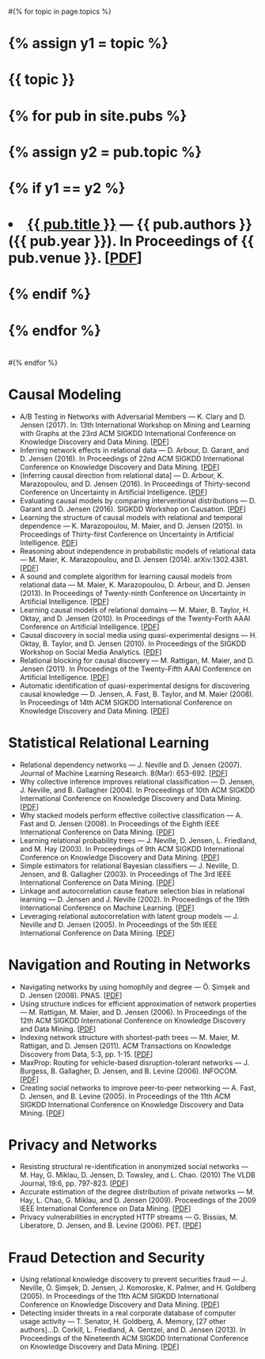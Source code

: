 #{% for topic in page.topics %}
#  {% assign y1 = topic %}
#  <h1>{{ topic }}</h1>
#  <ul>
#    {% for pub in site.pubs %}
#    {% assign y2 = pub.topic %}
#    {% if y1 == y2 %}
#    <li class="nobullet pub"><a href="{{ pub.permalink }}">{{ pub.title }}</a>&nbsp;&mdash;&nbsp;{{ pub.authors }} ({{ pub.year }}). In Proceedings of {{ pub.venue }}. [<a href="{{ pub.pdfurl }}">PDF</a>]</li>
#    {% endif %}
#    {% endfor %}
#  </ul>
#{% endfor %}


<h1>Causal Modeling</h1>
<ul>
<li class="nobullet pub">A/B Testing in Networks with Adversarial Members &mdash; K. Clary and D. Jensen (2017). In: 13th International Workshop on Mining and Learning with Graphs at the 23rd ACM SIGKDD International Conference on Knowledge Discovery and Data Mining. [<a href="http://www.mlgworkshop.org/2017/paper/MLG2017_paper_27.pdf">PDF</a>]
</li>

<li class="nobullet pub">Inferring network effects in relational data &mdash; D. Arbour, D. Garant, and D. Jensen (2016). In Proceedings of 22nd ACM SIGKDD International Conference on Knowledge Discovery and Data Mining. [<a href="http://auai.org/uai2015/proceedings/papers/86.pdf">PDF</a>]
</li>

<li class="nobullet pub">[Inferring causal direction from relational data] &mdash; D. Arbour, K. Marazopoulou, and D. Jensen (2016). In Proceedings of Thirty-second Conference on Uncertainty in Artificial Intelligence. [<a href="http://auai.org/uai2016/proceedings/papers/217.pdf">PDF</a>]
</li>

<li class="nobullet pub">Evaluating causal models by comparing interventional distributions &mdash; D. Garant and D. Jensen (2016). SIGKDD Workshop on Causation. [<a href="https://arxiv.org/abs/1608.04698">PDF</a>]
</li>

<li class="nobullet pub">Learning the structure of causal models with relational and temporal dependence &mdash; K. Marazopoulou, M. Maier, and D. Jensen (2015). In Proceedings of Thirty-first Conference on Uncertainty in Artificial Intelligence. <a href="http://auai.org/uai2015/proceedings/papers/86.pdf">PDF</a>]
</li> 

<li class="nobullet pub">Reasoning about independence in probabilistic models of relational data &mdash; M. Maier, K. Marazopoulou, and D. Jensen (2014). arXiv:1302.4381. [<a href="http://arxiv.org/pdf/1302.4381v3.pdf">PDF</a>]
</li>

<li class="nobullet pub">A sound and complete algorithm for learning causal models from relational data &mdash; M. Maier, K. Marazopoulou, D. Arbour, and D. Jensen (2013). In Proceedings of Twenty-ninth Conference on Uncertainty in Artificial Intelligence. [<a href="https://kdl.cs.umass.edu/papers/maier-et-al-uai2013.pdf">PDF</a>]
</li>

<li class="nobullet pub">Learning causal models of relational domains &mdash; M. Maier, B. Taylor, H. Oktay, and D. Jensen (2010). In Proceedings of the Twenty-Forth AAAI Conference on Artificial Intelligence. [<a href="https://kdl.cs.umass.edu/papers/maier-et-al-aaai2010.pdf">PDF</a>]
</li>

<li class="nobullet pub">Causal discovery in social media using quasi-experimental designs &mdash; H. Oktay, B. Taylor, and D. Jensen (2010). In Proceedings of the SIGKDD Workshop on Social Media Analytics. [<a href="https://kdl.cs.umass.edu/papers/oktay-et-al-soma2010.pdf">PDF</a>]

<li class="nobullet pub">Relational blocking for causal discovery &mdash; M. Rattigan, M. Maier, and D. Jensen (2011). In Proceedings of the Twenty-Fifth AAAI Conference on Artificial Intelligence. [<a href="https://kdl.cs.umass.edu/papers/rattigan-etal_aaai2011.pdf">PDF</a>]
</li>

<li class="nobullet pub">Automatic identification of quasi-experimental designs for discovering causal knowledge &mdash; D. Jensen, A. Fast, B. Taylor, and M. Maier (2008).  In Proceedings of 14th ACM SIGKDD International Conference on Knowledge Discovery and Data Mining. [<a href="https://kdl.cs.umass.edu/papers/jensen-et-al-kdd2008.pdf">PDF</a>]
</li>
</ul>

<h1>Statistical Relational Learning</h1>
<ul>

<li class="nobullet pub">Relational dependency networks &mdash; J. Neville and D. Jensen (2007). Journal of Machine Learning Research. 8(Mar): 653-692. [<a href="https://kdl.cs.umass.edu/papers/neville-jmlr2007.pdf">PDF</a>] 
</li>

<li class="nobullet pub">Why collective inference improves relational classification &mdash; D. Jensen, J. Neville, and B. Gallagher (2004). In Proceedings of 10th ACM SIGKDD International Conference on Knowledge Discovery and Data Mining. [<a href="https://kdl.cs.umass.edu/papers/jensen-et-al-kdd2004.pdf">PDF</a>]
</li>

<li class="nobullet pub">Why stacked models perform effective collective classification &mdash; A. Fast and D. Jensen (2008). In Proceedings of the Eighth IEEE International Conference on Data Mining. [<a href="https://kdl.cs.umass.edu/papers/fast-jensen-icdm2008.pdf">PDF</a>]
</li>

<li class="nobullet pub">Learning relational probability trees &mdash; J. Neville, D. Jensen, L. Friedland, and M. Hay (2003). In Proceedings of 9th ACM SIGKDD International Conference on Knowledge Discovery and Data Mining. [<a href="https://kdl.cs.umass.edu/papers/neville-et-al-kdd2003.pdf">PDF</a>]
</li>

<li class="nobullet pub">Simple estimators for relational Bayesian classifiers &mdash; J. Neville, D. Jensen, and B. Gallagher (2003). In Proceedings of The 3rd IEEE International Conference on Data Mining. [<a href="https://kdl.cs.umass.edu/papers/neville-et-al-icdm2003.pdf">PDF</a>]
</li>

<li class="nobullet pub">Linkage and autocorrelation cause feature selection bias in relational learning &mdash; D. Jensen and J. Neville (2002). In Proceedings of the 19th International Conference on Machine Learning. [<a href="https://kdl.cs.umass.edu/papers/jensen-neville-icml2002.pdf">PDF</a>]
</li>

<li class="nobullet pub">Leveraging relational autocorrelation with latent group models &mdash; J. Neville and D. Jensen (2005).  In Proceedings of the 5th IEEE International Conference on Data Mining. [<a href="https://kdl.cs.umass.edu/papers/neville-jensen-icdm2005.pdf">PDF</a>]
</li>
</ul>

<h1>Navigation and Routing in Networks</h1>
<ul>
<li class="nobullet pub">Navigating networks by using homophily and degree &mdash;  Ö. Şimşek and D. Jensen (2008). PNAS. [<a href="http://www.pnas.org/content/105/35/12758.abstract">PDF</a>]
</li>

<li class="nobullet pub">Using structure indices for efficient approximation of network properties &mdash; M. Rattigan, M. Maier, and D. Jensen (2006). In Proceedings of the 12th ACM SIGKDD International Conference on Knowledge Discovery and Data Mining. [<a href="https://kdl.cs.umass.edu/papers/rattigan-et-al-kdd2006.pdf">PDF</a>]
</li>

<li class="nobullet pub">Indexing network structure with shortest-path trees &mdash; M. Maier, M. Rattigan, and D. Jensen (2011). ACM Transactions on Knowledge Discovery from Data, 5:3, pp. 1-15. [<a href="https://kdl.cs.umass.edu/papers/maier-etal_tkdd2011.pdf">PDF</a>]
</li>

<li class="nobullet pub">MaxProp: Routing for vehicle-based disruption-tolerant networks &mdash; J. Burgess, B. Gallagher, D. Jensen, and B. Levine (2006). INFOCOM. [<a href="https://kdl.cs.umass.edu/papers/jensen-et-al-infocom2006.pdf">PDF</a>]
</li>

<li class="nobullet pub">Creating social networks to improve peer-to-peer networking &mdash; A. Fast, D. Jensen, and B. Levine (2005). In Proceedings of the 11th ACM SIGKDD International Conference on Knowledge Discovery and Data Mining. [<a href="https://kdl.cs.umass.edu/papers/fast-et-al-kdd2005.pdf">PDF</a>]
</li>
</ul>

<h1>Privacy and Networks</h1>
<ul>
<li class="nobullet pub">Resisting structural re-identification in anonymized social networks &mdash; M. Hay, G. Miklau, D. Jensen, D. Towsley, and L. Chao. (2010)  The VLDB Journal, 19:6, pp. 797-823. [<a href="https://kdl.cs.umass.edu/papers/hay-etal_vldb2010.pdf">PDF</a>]
</li>

<li class="nobullet pub">Accurate estimation of the degree distribution of private networks &mdash; M. Hay, L. Chao, G. Miklau, and D. Jensen (2009). Proceedings of the 2009 IEEE International Conference on Data Mining. [<a href="https://kdl.cs.umass.edu/papers/hay-et-al-icdm2009.pdf">PDF</a>]
</li>

<li class="nobullet pub">Privacy vulnerabilities in encrypted HTTP streams &mdash; G. Bissias, M. Liberatore, D. Jensen, and B. Levine (2006). PET. [<a href="https://kdl.cs.umass.edu/papers/pet2005.pdf">PDF</a>]
</li>
</ul>

<h1>Fraud Detection and Security</h1>
<ul>
<li class="nobullet pub">Using relational knowledge discovery to prevent securities fraud &mdash; J. Neville, Ö. Şimşek, D. Jensen, J. Komoroske, K. Palmer, and H. Goldberg (2005). In Proceedings of the 11th ACM SIGKDD International Conference on Knowledge Discovery and Data Mining. [<a href="https://kdl.cs.umass.edu/papers/neville-et-al-kdd2005.pdf">PDF</a>]
</li>

<li class="nobullet pub">Detecting insider threats in a real corporate database of computer usage activity &mdash; T. Senator, H. Goldberg, A. Memory, [27 other authors]...D. Corkill, L. Friedland, A. Gentzel, and D. Jensen (2013). In Proceedings of the Nineteenth ACM SIGKDD International Conference on Knowledge Discovery and Data Mining. [<a href="https://kdl.cs.umass.edu/papers/igp0960-senatorAemb.pdf">PDF</a>]
</li>
</ul>